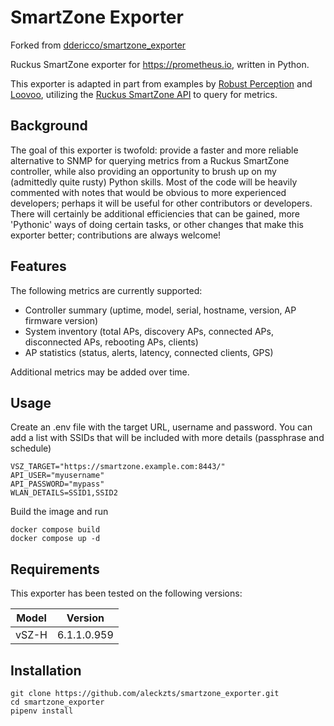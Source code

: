 # SmartZone Exporter

Forked from [ddericco/smartzone_exporter](https://github.com/ddericco/smartzone_exporter)

Ruckus SmartZone exporter for https://prometheus.io, written in Python.

This exporter is adapted in part from examples by [Robust Perception](https://www.robustperception.io/writing-a-jenkins-exporter-in-python/) and [Loovoo](https://github.com/lovoo/jenkins_exporter), utilizing the [Ruckus SmartZone API](https://docs.ruckuswireless.com/smartzone/6.1.1/vszh-public-api-reference-guide-611.html) to query for metrics.

## Background
The goal of this exporter is twofold: provide a faster and more reliable alternative to SNMP for querying metrics from a Ruckus SmartZone controller, while also providing an opportunity to brush up on my (admittedly quite rusty) Python skills. Most of the code will be heavily commented with notes that would be obvious to more experienced developers; perhaps it will be useful for other contributors or developers. There will certainly be additional efficiencies that can be gained, more 'Pythonic' ways of doing certain tasks, or other changes that make this exporter better; contributions are always welcome!

## Features
The following metrics are currently supported:
* Controller summary (uptime, model, serial, hostname, version, AP firmware version)
* System inventory (total APs, discovery APs, connected APs, disconnected APs, rebooting APs, clients)
* AP statistics (status, alerts, latency, connected clients, GPS)

Additional metrics may be added over time.

## Usage
Create an .env file with the target URL, username and password. You can add a list with SSIDs that will be included with more details (passphrase and schedule)

```
VSZ_TARGET="https://smartzone.example.com:8443/"
API_USER="myusername"
API_PASSWORD="mypass"
WLAN_DETAILS=SSID1,SSID2
```

Build the image and run

```
docker compose build
docker compose up -d
```

## Requirements
This exporter has been tested on the following versions:

| Model | Version     |
|-------|-------------|
| vSZ-H | 6.1.1.0.959 |

## Installation
```
git clone https://github.com/aleckzts/smartzone_exporter.git
cd smartzone_exporter
pipenv install
```
